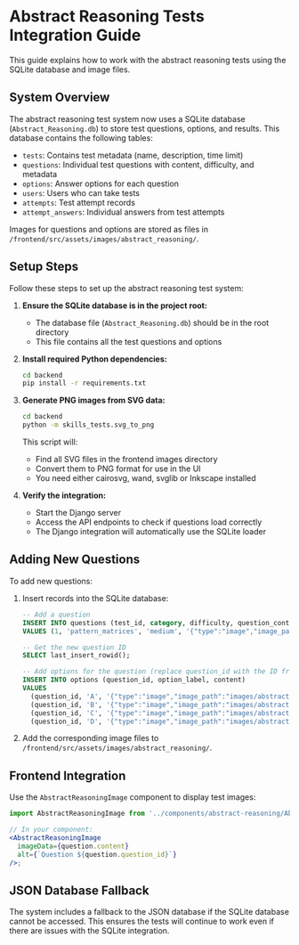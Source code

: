 # Abstract Reasoning Tests Integration Guide

This guide explains how to work with the abstract reasoning tests using the SQLite database and image files.

## System Overview

The abstract reasoning test system now uses a SQLite database (`Abstract_Reasoning.db`) to store test questions, options, and results. This database contains the following tables:

- `tests`: Contains test metadata (name, description, time limit)
- `questions`: Individual test questions with content, difficulty, and metadata
- `options`: Answer options for each question
- `users`: Users who can take tests
- `attempts`: Test attempt records
- `attempt_answers`: Individual answers from test attempts

Images for questions and options are stored as files in `/frontend/src/assets/images/abstract_reasoning/`.

## Setup Steps

Follow these steps to set up the abstract reasoning test system:

1. **Ensure the SQLite database is in the project root:**

   - The database file (`Abstract_Reasoning.db`) should be in the root directory
   - This file contains all the test questions and options

2. **Install required Python dependencies:**

   ```bash
   cd backend
   pip install -r requirements.txt
   ```

3. **Generate PNG images from SVG data:**

   ```bash
   cd backend
   python -m skills_tests.svg_to_png
   ```

   This script will:

   - Find all SVG files in the frontend images directory
   - Convert them to PNG format for use in the UI
   - You need either cairosvg, wand, svglib or Inkscape installed

4. **Verify the integration:**
   - Start the Django server
   - Access the API endpoints to check if questions load correctly
   - The Django integration will automatically use the SQLite loader

## Adding New Questions

To add new questions:

1. Insert records into the SQLite database:

   ```sql
   -- Add a question
   INSERT INTO questions (test_id, category, difficulty, question_content, correct_answer, explanation, time_limit, points, metadata)
   VALUES (1, 'pattern_matrices', 'medium', '{"type":"image","image_path":"images/abstract_reasoning/new_question.png","description":"Description here"}', 'B', 'Explanation here', 90, 5, '{"created_date":"2025-09-05"}');

   -- Get the new question ID
   SELECT last_insert_rowid();

   -- Add options for the question (replace question_id with the ID from above)
   INSERT INTO options (question_id, option_label, content)
   VALUES
     (question_id, 'A', '{"type":"image","image_path":"images/abstract_reasoning/new_question_A.png"}'),
     (question_id, 'B', '{"type":"image","image_path":"images/abstract_reasoning/new_question_B.png"}'),
     (question_id, 'C', '{"type":"image","image_path":"images/abstract_reasoning/new_question_C.png"}'),
     (question_id, 'D', '{"type":"image","image_path":"images/abstract_reasoning/new_question_D.png"}');
   ```

2. Add the corresponding image files to `/frontend/src/assets/images/abstract_reasoning/`.

## Frontend Integration

Use the `AbstractReasoningImage` component to display test images:

```jsx
import AbstractReasoningImage from '../components/abstract-reasoning/AbstractReasoningImage';

// In your component:
<AbstractReasoningImage
  imageData={question.content}
  alt={`Question ${question.question_id}`}
/>;
```

## JSON Database Fallback

The system includes a fallback to the JSON database if the SQLite database cannot be accessed. This ensures the tests will continue to work even if there are issues with the SQLite integration.
